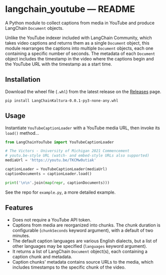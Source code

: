# langchain_youtube — README

A Python module to collect captions from media in YouTube and produce LangChain `Document` objects.

Unlike the YouTube indexer included with LangChain Community, which takes
video captions and returns them as a single `Document` object, this module
rearranges the captions into multiple `Document` objects, each one containing
a specific number of seconds.  The metadata of each `Document` object includes
the timestamp in the video where the captions begin and the YouTube URL with
the timestamp as a start time.

## Installation

Download the wheel file (`.whl`) from the latest release on the [Releases](https://github.com/umich-its-ai/langchain_kaltura/releases) page.

```shell
pip install LangChainKaltura-0.0.1-py3-none-any.whl
```

## Usage

Instantiate `YouTubeCaptionLoader` with a YouTube media URL, then invoke its `load()` method…

```python
from LangChainYouTube import YouTubeCaptionLoader

# The Victors - University of Michigan 2021 Commencement
# youtu.be-style URL (watch- and embed-style URLs also supported)
mediaUrl = 'https://youtu.be/TKCMw0utiak'

captionLoader = YouTubeCaptionLoader(mediaUrl)
captionDocuments = captionLoader.load()

print('\n\n'.join(map(repr, captionDocuments)))
```

See the repo for `example.py`, a more detailed example.

## Features

* Does not require a YouTube API token.
* Captions from media are reorganized into chunks.  The chunk duration is configurable (`chunkSeconds` keyword argument), with a default of two minutes.
* The default caption languages are various English dialects, but a list of other languages may be specified (`languages` keyword argument).
* It returns a list of LangChain `Document` object(s), each containing a caption chunk and metadata.
* Caption chunks' metadata contains source URLs to the media, which includes timestamps to the specific chunk of the video.
